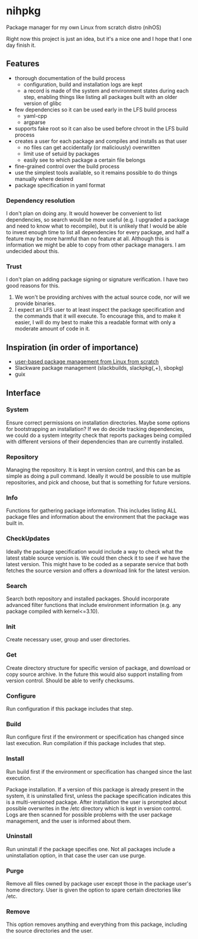 # nihpkg
Package manager for my own Linux from scratch distro (nihOS)

Right now this project is just an idea, but it's a nice one and I hope that I one day finish it.

## Features
* thorough documentation of the build process
  * configuration, build and installation logs are kept
  * a record is made of the system and environment states during each step, enabling things like listing all packages built with an older version of glibc
* few dependencies so it can be used early in the LFS build process
  * yaml-cpp
  * argparse
* supports fake root so it can also be used before chroot in the LFS build process
* creates a user for each package and compiles and installs as that user
  * no files can get accidentally (or maliciously) overwritten
  * limit use of setuid by packages
  * easily see to which package a certain file belongs
* fine-grained control over the build process
* use the simplest tools available, so it remains possible to do things manually where desired
* package specification in yaml format

### Dependency resolution
I don't plan on doing any. It would however be convenient to list dependencies, so search would be more useful (e.g. I upgraded a package and need to know what to recompile), but it is unlikely that I would be able to invest enough time to list all dependencies for every package, and half a feature may be more harmful than no feature at all. Although this is information we might be able to copy from other package managers. I am undecided about this.

### Trust
I don't plan on adding package signing or signature verification. I have two good reasons for this.

1. We won't be providing archives with the actual source code, nor will we provide binaries.
2. I expect an LFS user to at least inspect the package specification and the commands that it will execute. To encourage this, and to make it easier, I will do my best to make this a readable format with only a moderate amount of code in it.

## Inspiration (in order of importance)
* [user-based package management from Linux from scratch](http://www.linuxfromscratch.org/hints/downloads/files/more_control_and_pkg_man.txt)
* Slackware package management (slackbuilds, slackpkg{,+}, sbopkg)
* guix

## Interface
### System
Ensure correct permissions on installation directories. Maybe some options for bootstrapping an installation? If we do decide tracking dependencies, we could do a system integrity check that reports packages being compiled with different versions of their dependencies than are currently installed.

### Repository
Managing the repository. It is kept in version control, and this can be as simple as doing a pull command. Ideally it would be possible to use multiple repositories, and pick and choose, but that is something for future versions.

### Info
Functions for gathering package information. This includes listing ALL package files and information about the environment that the package was built in.

### CheckUpdates
Ideally the package specification would include a way to check what the latest stable source version is. We could then check it to see if we have the latest version. This might have to be coded as a separate service that both fetches the source version and offers a download link for the latest version.

### Search
Search both repository and installed packages. Should incorporate advanced filter functions that include environment information (e.g. any package compiled with kernel<=3.10).

### Init
Create necessary user, group and user directories.

### Get
Create directory structure for specific version of package, and download or copy source archive. In the future this would also support installing from version control. Should be able to verify checksums.

### Configure
Run configuration if this package includes that step.

### Build
Run configure first if the environment or specification has changed since last execution. Run compilation if this package includes that step.

### Install
Run build first if the environment or specification has changed since the last execution.

Package installation. If a version of this package is already present in the system, it is uninstalled first, unless the package specification indicates this is a multi-versioned package. After installation the user is prompted about possible overwrites in the /etc directory which is kept in version control. Logs are then scanned for possible problems with the user package management, and the user is informed about them.

### Uninstall
Run uninstall if the package specifies one. Not all packages include a uninstallation option, in that case the user can use purge.

### Purge
Remove all files owned by package user except those in the package user's home directory. User is given the option to spare certain directories like /etc.

### Remove
This option removes anything and everything from this package, including the source directories and the user.
